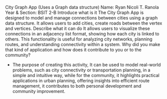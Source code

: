 City Graph App
(Uses a Graph data structure)
Name: Ryan Nicoli T. Ranola 						         Year & Section: BSIT 2-B
Introduce what is it
The City Graph App is designed to model and manage connections between cities using a graph data structure. It allows users to add cities, create roads between the vertex and vertices.
Describe what it can do
It allows users to visualize these connections in an adjacency list format, showing how each city is linked to others. This functionality is useful for analyzing city networks, planning routes, and understanding connectivity within a system.
Why did you make that kind of application and how does it contribute to you or to the community?
- The purpose of creating this activity, It can be used to model real-world problems, such as city connectivity or transportation planning, in a simple and intuitive way, while for the community, it highlights practical applications in urban planning, offering insights into efficient route management, it contributes to both personal development and community improvement.
